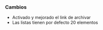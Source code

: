 <h3>Cambios</h3>
<ul>
    <li>Activado y mejorado el link de archivar</li>
    <li>Las listas tienen por defecto 20 elementos</li>
    
</ul>
